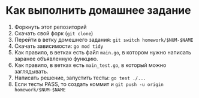 # Как выполнить домашнее задание
1. Форкнуть этот репозиторий
2. Скачать свой форк (`git clone`)
3. Перейти в ветку домешнего задания: `git switch homework/$NUM-$NAME`
4. Скачать зависимости: `go mod tidy`
5. Как правило, в ветках есть файл `main.go`, в котором нужно написать заранее объявленную функцию.
6. Как правило, в ветках есть `main_test.go`, в который можно заглядывать.
7. Написать решение, запустить тесты: `go test ./...`
8. Если тесты PASS, то создать коммит и `git push -u origin homework/$NUM-$NAME`